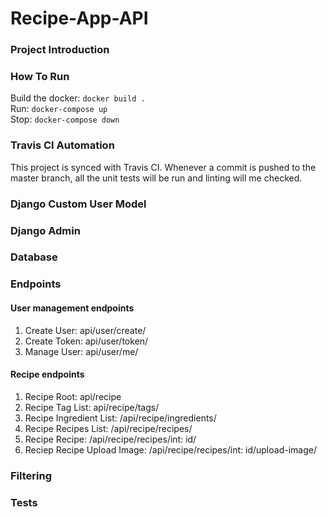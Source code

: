 # Recipe-App-API

### Project Introduction 

### How To Run 
Build the docker: `docker build .` </br>
Run: `docker-compose up`</br>
Stop: `docker-compose down`</br>

### Travis CI Automation 
This project is synced with Travis CI. Whenever a commit is pushed to the master branch, all the unit tests will be run and linting will me checked. 

### Django Custom User Model

### Django Admin

### Database 

### Endpoints
#### User management endpoints
1. Create User: api/user/create/
2. Create Token: api/user/token/
3. Manage User: api/user/me/
#### Recipe endpoints
1. Recipe Root: api/recipe
2. Recipe Tag List: api/recipe/tags/
3. Recipe Ingredient List: /api/recipe/ingredients/
4. Recipe Recipes List: /api/recipe/recipes/
5. Recipe Recipe: /api/recipe/recipes/int: id/
6. Reciep Recipe Upload Image: /api/recipe/recipes/int: id/upload-image/ 

### Filtering

### Tests
